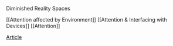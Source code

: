 Diminished Reality Spaces

[[Attention affected by Environment]]
[[Attention & Interfacing with Devices]]
[[Attention]]

[Article](https://ieeexplore.ieee.org/abstract/document/7344759?casa_token=NVceMcG0x4IAAAAA:ESE3lc-tiTvd9WzoZzYtHxGrCpW7RPPQoX4LHKfwiD_wB2JXtv32a8R6QLjsP4I1oMj8fgWi8g)

